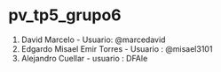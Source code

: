 # pv_tp5_grupo6
1. David Marcelo - Usuario: @marcedavid
2. Edgardo Misael Emir Torres - Usuario : @misael3101
3. Alejandro Cuellar - usuario : DFAle